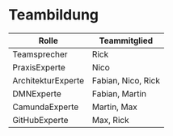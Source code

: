 # Teambildung
| Rolle | Teammitglied |
|--|--|
| Teamsprecher | Rick |
| PraxisExperte | Nico |
| ArchitekturExperte | Fabian, Nico, Rick |
| DMNExperte | Fabian, Martin |
| CamundaExperte | Martin, Max  |
| GitHubExperte | Max, Rick |
